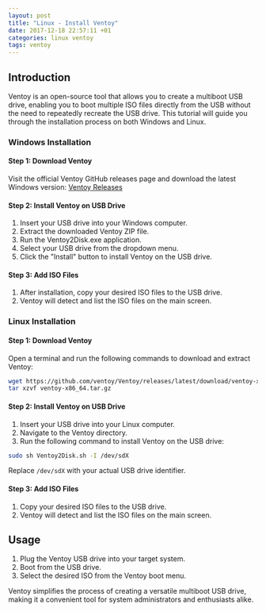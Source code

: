 ```yaml
---
layout: post
title: "Linux - Install Ventoy"
date: 2017-12-18 22:57:11 +01
categories: linux ventoy
tags: ventoy
---
```


## Introduction

Ventoy is an open-source tool that allows you to create a multiboot USB drive, enabling you to boot multiple ISO files directly from the USB without the need to repeatedly recreate the USB drive. This tutorial will guide you through the installation process on both Windows and Linux.

### Windows Installation

#### Step 1: Download Ventoy

Visit the official Ventoy GitHub releases page and download the latest Windows version: [Ventoy Releases](https://github.com/ventoy/Ventoy/releases)

#### Step 2: Install Ventoy on USB Drive

1. Insert your USB drive into your Windows computer.
2. Extract the downloaded Ventoy ZIP file.
3. Run the Ventoy2Disk.exe application.
4. Select your USB drive from the dropdown menu.
5. Click the "Install" button to install Ventoy on the USB drive.

#### Step 3: Add ISO Files

1. After installation, copy your desired ISO files to the USB drive.
2. Ventoy will detect and list the ISO files on the main screen.

### Linux Installation

#### Step 1: Download Ventoy

Open a terminal and run the following commands to download and extract Ventoy:

```bash
wget https://github.com/ventoy/Ventoy/releases/latest/download/ventoy-x86_64.tar.gz
tar xzvf ventoy-x86_64.tar.gz
```

#### Step 2: Install Ventoy on USB Drive

1. Insert your USB drive into your Linux computer.
2. Navigate to the Ventoy directory.
3. Run the following command to install Ventoy on the USB drive:

```bash
sudo sh Ventoy2Disk.sh -I /dev/sdX
```

Replace `/dev/sdX` with your actual USB drive identifier.

#### Step 3: Add ISO Files

1. Copy your desired ISO files to the USB drive.
2. Ventoy will detect and list the ISO files on the main screen.

## Usage

1. Plug the Ventoy USB drive into your target system.
2. Boot from the USB drive.
3. Select the desired ISO from the Ventoy boot menu.

Ventoy simplifies the process of creating a versatile multiboot USB drive, making it a convenient tool for system administrators and enthusiasts alike.
